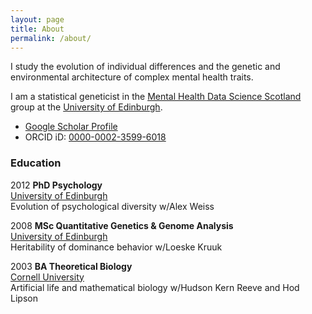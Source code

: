 ```yaml
---
layout: page
title: About
permalink: /about/
---
```


I study the evolution of individual differences and the genetic and environmental architecture of complex mental health traits.

I am a statistical geneticist in the [Mental Health Data Science Scotland](https://mhdss.ac.uk) group at the [University of Edinburgh](https://www.ed.ac.uk/profile/dr-mark-james-adams).

- [Google Scholar Profile](http://scholar.google.co.uk/citations?user=H1KpjEQAAAAJ&hl=en)
- ORCID iD: [0000-0002-3599-6018](https://orcid.org/0000-0002-3599-6018
)

### Education

2012 **PhD Psychology**  
[University of Edinburgh](https://www.psy.ed.ac.uk/)  
Evolution of psychological diversity w/Alex Weiss

2008 **MSc Quantitative Genetics & Genome Analysis**  
[University of Edinburgh](https://qgen.bio.ed.ac.uk/)  
Heritability of dominance behavior w/Loeske Kruuk  

2003 **BA Theoretical Biology**  
[Cornell University](https://www.cornell.edu)  
Artificial life and mathematical biology w/Hudson Kern Reeve and Hod Lipson

